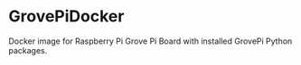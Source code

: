 # GrovePiDocker
Docker image for Raspberry Pi Grove Pi Board with installed GrovePi Python packages.
